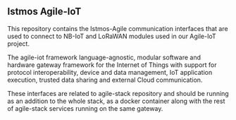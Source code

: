<h2>Istmos Agile-IoT</h2>
This repository contains the Istmos-Agile communication interfaces that are used to connect to NB-IoT and LoRaWAN modules used in our Agile-IoT project.

The agile-iot framework language-agnostic, modular software and hardware gateway framework for the Internet of Things with support for protocol interoperability, device and data management, IoT application execution, trusted data sharing and external Cloud communication.

These interfaces are related to agile-stack repository and should be running as an addition to the whole stack, as a docker container along with the rest of agile-stack services running on the same gateway.

